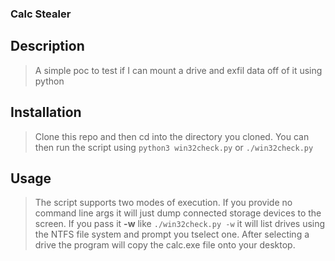 ### Calc Stealer

## Description

> A simple poc to test if I can mount a drive and exfil data off of it using python

## Installation

> Clone this repo and then cd into the directory you cloned. You can then run the script using `python3 win32check.py` or `./win32check.py`

## Usage

> The script supports two modes of execution. If you provide no command line args it will just dump connected storage devices to the screen. If you pass it **-w** like `./win32check.py -w` it will list drives using the NTFS file system and prompt you tselect one. After selecting a drive the program will copy the calc.exe file onto your desktop. 
